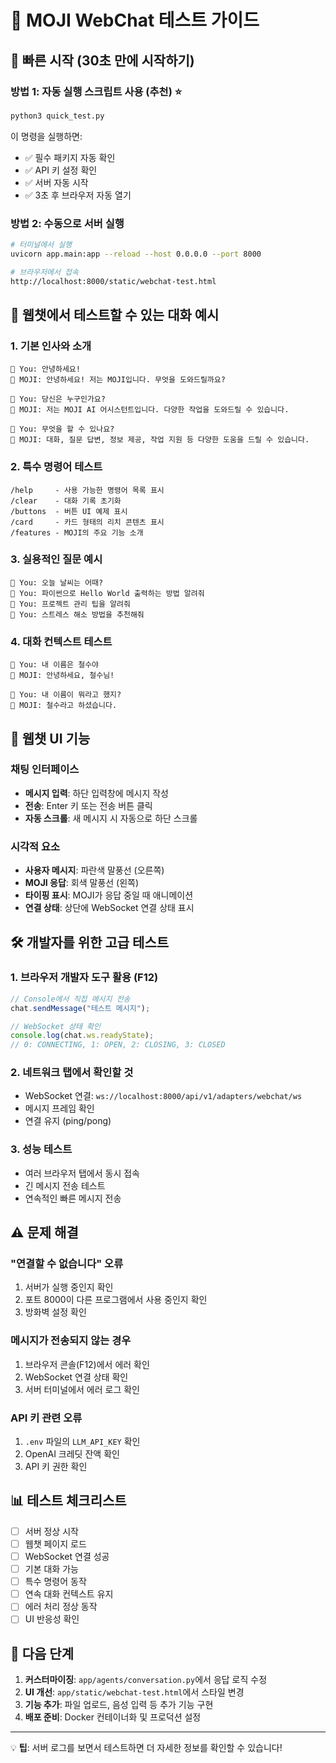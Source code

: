 # 🤖 MOJI WebChat 테스트 가이드

## 🚀 빠른 시작 (30초 만에 시작하기)

### 방법 1: 자동 실행 스크립트 사용 (추천) ⭐
```bash
python3 quick_test.py
```
이 명령을 실행하면:
- ✅ 필수 패키지 자동 확인
- ✅ API 키 설정 확인
- ✅ 서버 자동 시작
- ✅ 3초 후 브라우저 자동 열기

### 방법 2: 수동으로 서버 실행
```bash
# 터미널에서 실행
uvicorn app.main:app --reload --host 0.0.0.0 --port 8000

# 브라우저에서 접속
http://localhost:8000/static/webchat-test.html
```

## 💬 웹챗에서 테스트할 수 있는 대화 예시

### 1. 기본 인사와 소개
```
👤 You: 안녕하세요!
🤖 MOJI: 안녕하세요! 저는 MOJI입니다. 무엇을 도와드릴까요?

👤 You: 당신은 누구인가요?
🤖 MOJI: 저는 MOJI AI 어시스턴트입니다. 다양한 작업을 도와드릴 수 있습니다.

👤 You: 무엇을 할 수 있나요?
🤖 MOJI: 대화, 질문 답변, 정보 제공, 작업 지원 등 다양한 도움을 드릴 수 있습니다.
```

### 2. 특수 명령어 테스트
```
/help     - 사용 가능한 명령어 목록 표시
/clear    - 대화 기록 초기화
/buttons  - 버튼 UI 예제 표시
/card     - 카드 형태의 리치 콘텐츠 표시
/features - MOJI의 주요 기능 소개
```

### 3. 실용적인 질문 예시
```
👤 You: 오늘 날씨는 어때?
👤 You: 파이썬으로 Hello World 출력하는 방법 알려줘
👤 You: 프로젝트 관리 팁을 알려줘
👤 You: 스트레스 해소 방법을 추천해줘
```

### 4. 대화 컨텍스트 테스트
```
👤 You: 내 이름은 철수야
🤖 MOJI: 안녕하세요, 철수님!

👤 You: 내 이름이 뭐라고 했지?
🤖 MOJI: 철수라고 하셨습니다.
```

## 🎨 웹챗 UI 기능

### 채팅 인터페이스
- **메시지 입력**: 하단 입력창에 메시지 작성
- **전송**: Enter 키 또는 전송 버튼 클릭
- **자동 스크롤**: 새 메시지 시 자동으로 하단 스크롤

### 시각적 요소
- **사용자 메시지**: 파란색 말풍선 (오른쪽)
- **MOJI 응답**: 회색 말풍선 (왼쪽)
- **타이핑 표시**: MOJI가 응답 중일 때 애니메이션
- **연결 상태**: 상단에 WebSocket 연결 상태 표시

## 🛠️ 개발자를 위한 고급 테스트

### 1. 브라우저 개발자 도구 활용 (F12)
```javascript
// Console에서 직접 메시지 전송
chat.sendMessage("테스트 메시지");

// WebSocket 상태 확인
console.log(chat.ws.readyState);
// 0: CONNECTING, 1: OPEN, 2: CLOSING, 3: CLOSED
```

### 2. 네트워크 탭에서 확인할 것
- WebSocket 연결: `ws://localhost:8000/api/v1/adapters/webchat/ws`
- 메시지 프레임 확인
- 연결 유지 (ping/pong)

### 3. 성능 테스트
- 여러 브라우저 탭에서 동시 접속
- 긴 메시지 전송 테스트
- 연속적인 빠른 메시지 전송

## ⚠️ 문제 해결

### "연결할 수 없습니다" 오류
1. 서버가 실행 중인지 확인
2. 포트 8000이 다른 프로그램에서 사용 중인지 확인
3. 방화벽 설정 확인

### 메시지가 전송되지 않는 경우
1. 브라우저 콘솔(F12)에서 에러 확인
2. WebSocket 연결 상태 확인
3. 서버 터미널에서 에러 로그 확인

### API 키 관련 오류
1. `.env` 파일의 `LLM_API_KEY` 확인
2. OpenAI 크레딧 잔액 확인
3. API 키 권한 확인

## 📊 테스트 체크리스트

- [ ] 서버 정상 시작
- [ ] 웹챗 페이지 로드
- [ ] WebSocket 연결 성공
- [ ] 기본 대화 가능
- [ ] 특수 명령어 동작
- [ ] 연속 대화 컨텍스트 유지
- [ ] 에러 처리 정상 동작
- [ ] UI 반응성 확인

## 🎯 다음 단계

1. **커스터마이징**: `app/agents/conversation.py`에서 응답 로직 수정
2. **UI 개선**: `app/static/webchat-test.html`에서 스타일 변경
3. **기능 추가**: 파일 업로드, 음성 입력 등 추가 기능 구현
4. **배포 준비**: Docker 컨테이너화 및 프로덕션 설정

---

💡 **팁**: 서버 로그를 보면서 테스트하면 더 자세한 정보를 확인할 수 있습니다!